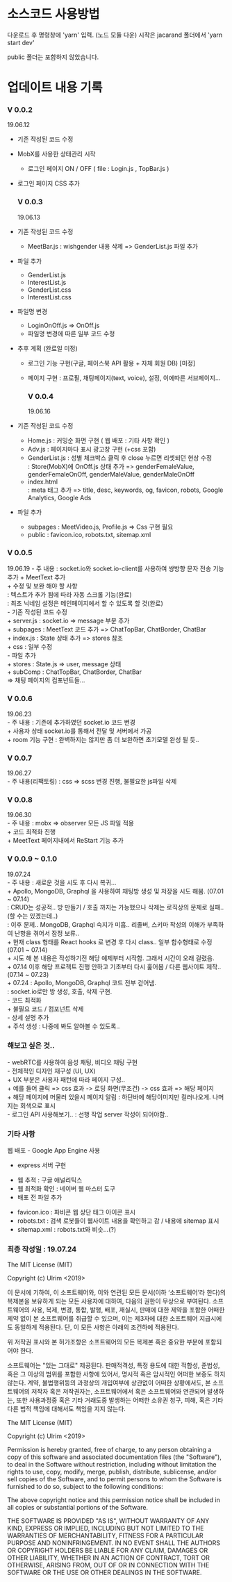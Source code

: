 <h1>소스코드 사용방법</h1>
다운로드 후 명령창에 'yarn' 입력. (노드 모듈 다운) 
시작은 jacarand 폴더에서 'yarn start dev'

public 폴더는 포함하지 않았습니다.

<h1>업데이트 내용 기록</h1>
<h3>V 0.0.2</h3>
 19.06.12 <br />

- 기존 작성된 코드 수정 <br />
- MobX를 사용한 상태관리 시작 <br />
  - 로그인 페이지 ON / OFF ( file : Login.js , TopBar.js ) <br />
- 로그인 페이지 CSS 추가 <br />
  <h3>V 0.0.3</h3>
  19.06.13
- 기존 작성된 코드 수정 <br />
  - MeetBar.js : wishgender 내용 삭제 => GenderList.js 파일 추가 <br />
- 파일 추가 <br />
  - GenderList.js <br />
  - InterestList.js <br />
  - GenderList.css <br />
  - InterestList.css <br />
- 파일명 변경 <br />
  - LoginOnOff.js => OnOff.js <br />
  - 파일명 변경에 따른 일부 코드 수정 <br />
- 추후 계획 (완료일 미정) <br />

  - 로그인 기능 구현(구글, 페이스북 API 활용 + 자체 회원 DB) [미정] <br />
  - 페이지 구현 : 프로필, 채팅페이지(text, voice), 설정, 이에따른 서브페이지... <br />

      <h3>V 0.0.4</h3>
    19.06.16

- 기존 작성된 코드 수정 <br />
  - Home.js : 커밍순 화면 구현 ( 웹 배포 : 기타 사항 확인 ) <br />
  - Adv.js : 페이지마다 표시 광고창 구현 (+css 포함) <br />
  - GenderList.js : 성별 체크박스 클릭 후 close 누르면 리셋되던 현상 수정 <br />
    : Store(MobX)에 OnOff.js 상태 추가 => genderFemaleValue, genderFemaleOnOff, genderMaleValue, genderMaleOnOff <br />
  - index.html <br />
    : meta 태그 추가 => title, desc, keywords, og, favicon, robots, Google Analytics, Google Ads <br />
- 파일 추가 <br />
  - subpages : MeetVideo.js, Profile.js => Css 구현 필요<br />
  - public : favicon.ico, robots.txt, sitemap.xml<br />

<h3>V 0.0.5</h3>
19.06.19
- 주 내용 : socket.io와 socket.io-client를 사용하여 쌍방향 문자 전송 기능 추가
  + MeetText 추가<br />
  + 수정 및 보완 해야 할 사항<br />
    : 텍스트가 추가 됨에 따라 자동 스크롤 기능(완료)<br />
    : 최초 닉네임 설정은 메인페이지에서 할 수 있도록 할 것(완료)<br />
- 기존 작성된 코드 수정<br />
  + server.js : socket.io => message 부분 추가<br />
  + subpages : MeetText 코드 추가 => ChatTopBar, ChatBorder, ChatBar<br />
  + index.js : State 상태 추가 => stores 참조<br />
  + css : 일부 수정<br />
- 파일 추가<br />
  + stores : State.js => user, message 상태<br />
  + subComp : ChatTopBar, ChatBorder, ChatBar<br />
    => 채팅 페이지의 컴포넌트들...<br />

<h3>V 0.0.6</h3>
19.06.23 <br />
- 주 내용 : 기존에 추가하였던 socket.io 코드 변경 <br />
  + 사용자 상태 socket.io를 통해서 전달 및 서버에서 가공 <br />
  + room 기능 구현 : 완벽하지는 않지만 좀 더 보완하면 초기모델 완성 될 듯.. <br />

<h3>V 0.0.7</h3>
19.06.27 <br />
- 주 내용(리팩토링) : css => scss 변경 진행, 불필요한 js파일 삭제 <br />

<h3>V 0.0.8</h3>
19.06.30 <br />
- 주 내용 : mobx => observer 모든 JS 파일 적용 <br />
  + 코드 최적화 진행 <br />
  + MeetText 페이지내에서 ReStart 기능 추가 <br />

<h3>V 0.0.9 ~ 0.1.0</h3>
19.07.24 <br/>
- 주 내용 : 새로운 것을 시도 후 다시 복귀...<br/>
  + Apollo, MongoDB, Graphql 을 사용하여 채팅방 생성 및 저장을 시도 해봄. (07.01 ~ 07.14)<br/>
    : CRUD는 성공적.. 방 만들기 / 호출 까지는 가능했으나 삭제는 로직상의 문제로 실패.. (할 수는 있겠는데..)<br/>
    : 이후 문제.. MongoDB, Graphql 숙지가 미흡.. 리졸버, 스키마 작성의 이해가 부족하여 난항을 겪어서 잠정 보류..<br/>
  + 현재 class 형태를 React hooks 로 변경 후 다시 class.. 일부 함수형태로 수정 (07.01 ~ 07.14)<br/>
  + 시도 해 본 내용은 작성하기전 해당 예제부터 시작함. 그래서 시간이 오래 걸렸음.<br/>
  + 07.14 이후 해당 프로젝트 진행 안하고 기초부터 다시 훑어봄 / 다른 웹사이트 제작.. (07.14 ~ 07.23)<br/>
  + 07.24 : Apollo, MongoDB, Graphql 코드 전부 걷어냄.<br/>
    : socket.io로만 방 생성, 호출, 삭제 구현.<br/>
- 코드 최적화<br/>
  + 불필요 코드 / 컴포넌트 삭제<br/>
- 상세 설명 추가<br/>
  + 주석 생성 : 나중에 봐도 알아볼 수 있도록..<br/>

<h3>해보고 싶은 것..</h3>
- webRTC를 사용하여 음성 채팅, 비디오 채팅 구현<br/>
- 전체적인 디자인 재구성 (UI, UX)<br/>
  + UX 부분은 사용자 패턴에 따라 페이지 구성..<br/>
  + 예를 들어 클릭 => css 효과 -> 로딩 화면(무조건) -> css 효과 => 해당 페이지<br/>
  + 해당 페이지에 머물러 있을시 페이지 알림 : 하단바에 해당이미지만 컬러나오게. 나머지는 회색으로 표시<br/>
- 로그인 API 사용해보기.. : 선행 작업 server 작성이 되어야함..<br/>

<h3>기타 사항</h3>
웹 배포
 - Google App Engine 사용<br />

- express 서버 구현 <br />

* 웹 추적 : 구글 애널리틱스 <br />
* 웹 최적화 확인 : 네이버 웹 마스터 도구 <br />
* 배포 전 파일 추가 <br />

- favicon.ico : 파비콘 웹 상단 태그 아이콘 표시 <br />
- robots.txt : 검색 로봇들이 웹사이트 내용을 확인하고 감 / 내용에 sitemap 표시 <br />
- sitemap.xml : robots.txt와 비슷...(?)<br />

<h3>최종 작성일 : 19.07.24</h3>

The MIT License (MIT)<br />

Copyright (c) Ulrim <2019><br />

이 문서에 기하여, 이 소프트웨어와, 이와 연관된 모든 문서(이하 ‘소프트웨어’라 한다)의 복제본을 보유하게 되는 모든 사용자에 대하여, 다음의 권한이 무상으로 부여된다. 소프트웨어의 사용, 복제, 변경, 통합, 발행, 배포, 재실시, 판매에 대한 제약을 포함한 어떠한 제약 없이 본 소프트웨어를 취급할 수 있으며, 이는 제3자에 대한 소프트웨어 지급시에도 동일하게 적용된다. 단, 이 모든 사항은 아래의 조건하에 적용된다. <br />

위 저작권 표시와 본 허가조항은 소프트웨어의 모든 복제본 혹은 중요한 부분에 포함되어야 한다. <br />

소프트웨어는 "있는 그대로" 제공된다. 판매적격성, 특정 용도에 대한 적합성, 준법성, 혹은 그 이상의 범위를 포함한 사항에 있어서, 명시적 혹은 암시적인 어떠한 보증도 하지 않는다. 계약, 불법행위등의 과정상의 개입여부에 상관없이 어떠한 상황에서도, 본 소프트웨어의 저작자 혹은 저작권자는, 소프트웨어에서 혹은 소프트웨어와 연관되어 발생하는, 또한 사용과정중 혹은 기타 거래도중 발생하는 어떠한 소유권 청구, 피해, 혹은 기타 다른 법적 책임에 대해서도 책임을 지지 않는다.<br />

The MIT License (MIT)<br />

Copyright (c) Ulrim <2019><br />

Permission is hereby granted, free of charge, to any person obtaining a copy of this software and associated documentation files (the "Software"), to deal in the Software without restriction, including without limitation the rights to use, copy, modify, merge, publish, distribute, sublicense, and/or sell copies of the Software, and to permit persons to whom the Software is furnished to do so, subject to the following conditions: <br />

The above copyright notice and this permission notice shall be included in all copies or substantial portions of the Software. <br />

THE SOFTWARE IS PROVIDED "AS IS", WITHOUT WARRANTY OF ANY KIND, EXPRESS OR IMPLIED, INCLUDING BUT NOT LIMITED TO THE WARRANTIES OF MERCHANTABILITY, FITNESS FOR A PARTICULAR PURPOSE AND NONINFRINGEMENT. IN NO EVENT SHALL THE AUTHORS OR COPYRIGHT HOLDERS BE LIABLE FOR ANY CLAIM, DAMAGES OR OTHER LIABILITY, WHETHER IN AN ACTION OF CONTRACT, TORT OR OTHERWISE, ARISING FROM, OUT OF OR IN CONNECTION WITH THE SOFTWARE OR THE USE OR OTHER DEALINGS IN THE SOFTWARE.<br />
